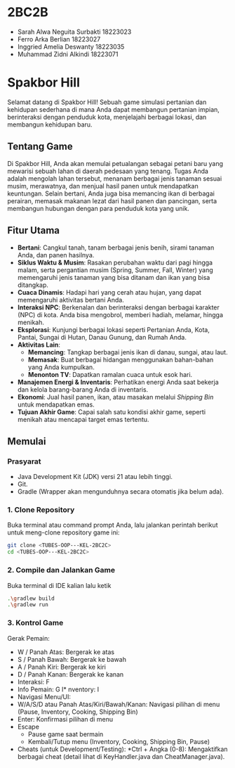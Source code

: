 # 2BC2B
* Sarah Alwa Neguita Surbakti 18223023
* Ferro Arka Berlian 18223027
* Inggried Amelia Deswanty 18223035
* Muhammad Zidni Alkindi 18223071



# Spakbor Hill

Selamat datang di Spakbor Hill! Sebuah game simulasi pertanian dan kehidupan sederhana di mana Anda dapat membangun pertanian impian, berinteraksi dengan penduduk kota, menjelajahi berbagai lokasi, dan membangun kehidupan baru.


## Tentang Game

Di Spakbor Hill, Anda akan memulai petualangan sebagai petani baru yang mewarisi sebuah lahan di daerah pedesaan yang tenang. Tugas Anda adalah mengolah lahan tersebut, menanam berbagai jenis tanaman sesuai musim, merawatnya, dan menjual hasil panen untuk mendapatkan keuntungan. Selain bertani, Anda juga bisa memancing ikan di berbagai perairan, memasak makanan lezat dari hasil panen dan pancingan, serta membangun hubungan dengan para penduduk kota yang unik. 


## Fitur Utama

* **Bertani**: Cangkul tanah, tanam berbagai jenis benih, sirami tanaman Anda, dan panen hasilnya.
* **Siklus Waktu & Musim**: Rasakan perubahan waktu dari pagi hingga malam, serta pergantian musim (Spring, Summer, Fall, Winter) yang memengaruhi jenis tanaman yang bisa ditanam dan ikan yang bisa ditangkap.
* **Cuaca Dinamis**: Hadapi hari yang cerah atau hujan, yang dapat memengaruhi aktivitas bertani Anda.
* **Interaksi NPC**: Berkenalan dan berinteraksi dengan berbagai karakter (NPC) di kota. Anda bisa mengobrol, memberi hadiah, melamar, hingga menikah.
* **Eksplorasi**: Kunjungi berbagai lokasi seperti Pertanian Anda, Kota, Pantai, Sungai di Hutan, Danau Gunung, dan Rumah Anda.
* **Aktivitas Lain**:
    * **Memancing**: Tangkap berbagai jenis ikan di danau, sungai, atau laut.
    * **Memasak**: Buat berbagai hidangan menggunakan bahan-bahan yang Anda kumpulkan.
    * **Menonton TV**: Dapatkan ramalan cuaca untuk esok hari.
* **Manajemen Energi & Inventaris**: Perhatikan energi Anda saat bekerja dan kelola barang-barang Anda di inventaris.
* **Ekonomi**: Jual hasil panen, ikan, atau masakan melalui *Shipping Bin* untuk mendapatkan emas.
* **Tujuan Akhir Game**: Capai salah satu kondisi akhir game, seperti menikah atau mencapai target emas tertentu.

## Memulai

### Prasyarat

* Java Development Kit (JDK) versi 21 atau lebih tinggi.
* Git.
* Gradle (Wrapper akan mengunduhnya secara otomatis jika belum ada).

### 1. Clone Repository

Buka terminal atau command prompt Anda, lalu jalankan perintah berikut untuk meng-clone repository game ini:
```bash
git clone <TUBES-OOP---KEL-2BC2C>
cd <TUBES-OOP---KEL-2BC2C>
```

### 2. Compile dan Jalankan Game
Buka terminal di IDE kalian lalu ketik 
```bash
.\gradlew build
.\gradlew run
```


### 3. Kontrol Game
Gerak Pemain:
* W / Panah Atas: Bergerak ke atas
* S / Panah Bawah: Bergerak ke bawah
* A / Panah Kiri: Bergerak ke kiri
* D / Panah Kanan: Bergerak ke kanan
* Interaksi: F
* Info Pemain: G
I* nventory: I 
* Navigasi Menu/UI:
* W/A/S/D atau Panah Atas/Kiri/Bawah/Kanan: Navigasi pilihan di menu (Pause, Inventory, Cooking, Shipping Bin)
* Enter: Konfirmasi pilihan di menu
* Escape
  * Pause game saat bermain
  * Kembali/Tutup menu (Inventory, Cooking, Shipping Bin, Pause)
* Cheats (untuk Development/Testing):
  *Ctrl + Angka (0-8): Mengaktifkan berbagai cheat (detail lihat di KeyHandler.java dan CheatManager.java).
